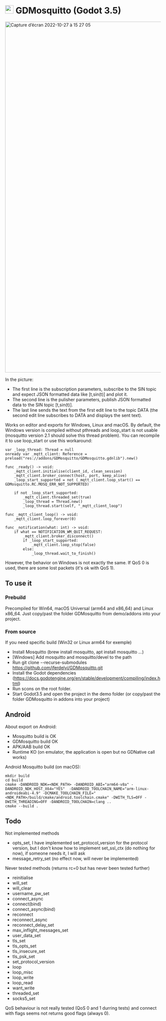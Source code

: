 # <img src="https://user-images.githubusercontent.com/4105962/198399711-db9e4e56-1aae-4e60-88a9-4f96484c1681.png" width="27"> GDMosquitto (Godot 3.5)

<img width="1136" alt="Capture d’écran 2022-10-27 à 15 27 05" src="https://user-images.githubusercontent.com/4105962/198297381-d3eea888-d09f-4532-a38c-585850918de8.png">

In the picture:
 - The first line is the subscription parameters, subscribe to the SIN topic and expect JSON formatted data like [t,sin(t)] and plot it.
 - The second line is the pulisher parameters, publish JSON formatted data to the SIN topic [t,sin(t)].
 - The last line sends the text from the first edit line to the topic DATA (the second edit line subscribes to DATA and displays the sent text).

Works on editor and exports for Windows, Linux and macOS. By default, the Windows version is compiled without pthreads and loop_start is not usable (mosquitto version 2.1 should solve this thread problem). You can recompile it to use loop_start or use this workaround:
```gdscript
var _loop_thread: Thread = null
onready var _mqtt_client: Reference = preload("res://addons/GDMosquitto/GDMosquitto.gdnlib").new()

func _ready() -> void:
	_mqtt_client.initialise(client_id, clean_session)
	_mqtt_client.broker_connect(host, port, keep_alive)
	_loop_start_supported = not (_mqtt_client.loop_start() == GDMosquitto.RC.MOSQ_ERR_NOT_SUPPORTED)
	
	if not _loop_start_supported:
		_mqtt_client.threaded_set(true)
		_loop_thread = Thread.new()
		_loop_thread.start(self, "_mqtt_client_loop")

func _mqtt_client_loop() -> void:
	_mqtt_client.loop_forever(0)
	
func _notification(what: int) -> void:
	if what == NOTIFICATION_WM_QUIT_REQUEST:
		_mqtt_client.broker_disconnect()
		if _loop_start_supported:
			_mqtt_client.loop_stop(false)
		else:
			_loop_thread.wait_to_finish()
```
However, the behavior on Windows is not exactly the same. If QoS 0 is used, there are some lost packets (it's ok with QoS 1).

## To use it
### Prebuild
Precompiled for Win64, macOS Universal (arm64 and x86_64) and Linux x86_64. Just copy/past the folder GDMosquitto from demo/addons into your project.

### From source
If you need specific build (Win32 or Linux arm64 for exemple)
 - Install Mosquitto (brew install mosquitto, apt install mosquitto ...)
 - [Windows] Add mosquitto and mosquitto/devel to the path
 - Run git clone --recurse-submodules https://github.com/jferdelyi/GDMosquitto.git
 - Install the Godot dependencies (https://docs.godotengine.org/en/stable/development/compiling/index.html)
 - Run scons on the root folder.
 - Start Godot3.5 and open the project in the demo folder (or copy/past the folder GDMosquitto in addons into your project)


## Android
About export on Android: 
 - Mosquitto build is OK
 - GDMosquitto build OK
 - APK/AAB build OK
 - Runtime KO (on emulator, the application is open but no GDNative call works)
 
Android Mosquitto build (on macOS):
```
mkdir build
cd build
cmake -DANDROID_NDK=<NDK_PATH> -DANDROID_ABI="arm64-v8a" -DANDROID_NDK_HOST_X64="YES"  -DANDROID_TOOLCHAIN_NAME="arm-linux-androideabi-4.9" -DCMAKE_TOOLCHAIN_FILE="<NDK_PATH>/build/cmake/android.toolchain.cmake" -DWITH_TLS=OFF -DWITH_THREADING=OFF -DANDROID_TOOLCHAIN=clang ..
cmake --build .
```

## Todo
Not implemented methods 
 - opts_set, I have implemented set_protocol_version for the protocol version, but I don't know how to implement set_ssl_ctx (do nothing for now), if someone needs it, I will ask
 - message_retry_set (no effect now, will never be implemented)

Never tested methods (returns rc=0 but has never been tested further)
 - reinitialise
 - will_set
 - will_clear
 - username_pw_set
 - connect_async
 - connect(bind)
 - connect_async(bind)
 - reconnect
 - reconnect_async
 - reconnect_delay_set
 - max_inflight_messages_set
 - user_data_set
 - tls_set
 - tls_opts_set
 - tls_insecure_set
 - tls_psk_set
 - set_protocol_version
 - loop
 - loop_misc
 - loop_write
 - loop_read
 - want_write
 - threaded_set
 - socks5_set

QoS behaviour is not really tested (QoS 0 and 1 durring tests) and connect with flags seems not returns good flags (always 0).
